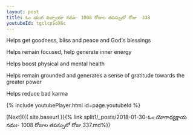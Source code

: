 ```yaml
---
layout: post
title: ఓం యుగ వచ్చాయా నమః- 1008 రోజుల తపస్సులో రోజు  338
youtubeId: tgclcpSoXGc
---
```

 
 
Helps get goodness, bliss and peace and God's blessings
 
Helps remain focused, help generate inner energy 
 
Helps boost physical and mental health 
 
Helps remain grounded and generates a sense of gratitude towards the greater power 
 
Helps reduce bad karma
 
 
 
 


{% include youtubePlayer.html id=page.youtubeId %}
 
[Next]({{ site.baseurl }}{% link  split1/_posts/2018-01-30-ఓం యోగాధ్యక్షాయ నమః- 1008 రోజుల తపస్సులో రోజు  337.md%})
 
